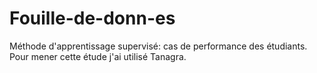 # Fouille-de-donn-es
Méthode d'apprentissage supervisé: cas de performance des étudiants.
Pour mener cette étude j'ai utilisé Tanagra. 
